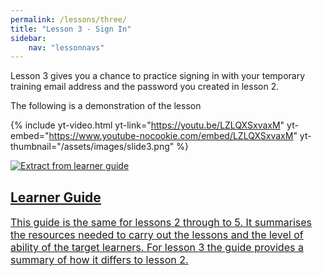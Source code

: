 ```yaml
---
permalink: /lessons/three/
title: "Lesson 3 - Sign In"
sidebar:
    nav: "lessonnavs"
---
```


Lesson 3 gives you a chance to practice signing in with your temporary training email address and the password you created in lesson 2.

The following is a demonstration of the lesson

{% include yt-video.html yt-link="https://youtu.be/LZLQXSxvaxM" yt-embed="https://www.youtube-nocookie.com/embed/LZLQXSxvaxM" yt-thumbnail="/assets/images/slide3.png" %}
<br>
<div class="lesson-container">
<a class="lessonlink" href="{{ 'assets/downloads/Lesson2345-LearnerGuide.docx' | relative_url }}">
<div class="lesson-wrapper-flex">
<div class="lesson-img">
<img src="{{ 'assets/images/learner_guide.png' | relative_url }}"  alt="Extract from learner guide"></div>
<div class="lesson-text">
<h2 class="lesson-title">Learner Guide</h2>
<div class="lesson-desc" style="font-size:12pt">This guide is the same for lessons 2 through to 5. It summarises the resources needed to carry out the lessons and the level of ability of the target learners. For lesson 3 the guide provides a summary of how it differs to lesson 2. </div>
</div>
</div>
</a>
</div>